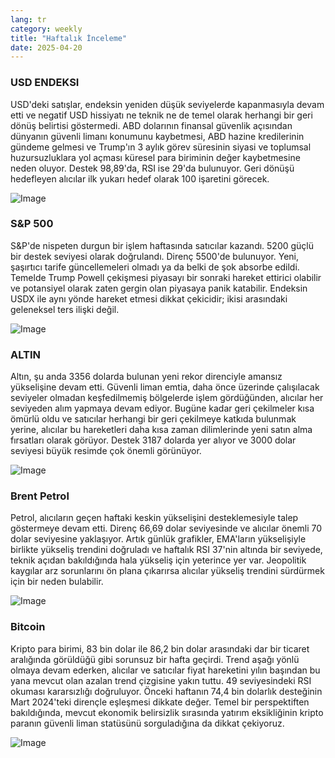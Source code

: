 ```yaml
---
lang: tr
category: weekly
title: "Haftalık İnceleme"
date: 2025-04-20
---
```


### USD ENDEKSI

USD'deki satışlar, endeksin yeniden düşük seviyelerde kapanmasıyla devam etti ve negatif USD hissiyatı ne teknik ne de temel olarak herhangi bir geri dönüş belirtisi göstermedi. ABD dolarının finansal güvenlik açısından dünyanın güvenli limanı konumunu kaybetmesi, ABD hazine kredilerinin gündeme gelmesi ve Trump'ın 3 aylık görev süresinin siyasi ve toplumsal huzursuzluklara yol açması küresel para biriminin değer kaybetmesine neden oluyor. Destek 98,89'da, RSI ise 29'da bulunuyor. Geri dönüşü hedefleyen alıcılar ilk yukarı hedef olarak 100 işaretini görecek. 

![Image](https://markleighedu.github.io/img/Apr-2025/20-Apr-2025/usdindex.jpg)

### S&P 500

S&P'de nispeten durgun bir işlem haftasında satıcılar kazandı. 5200 güçlü bir destek seviyesi olarak doğrulandı. Direnç 5500'de bulunuyor. Yeni, şaşırtıcı tarife güncellemeleri olmadı ya da belki de şok absorbe edildi. Temelde Trump Powell çekişmesi piyasayı bir sonraki hareket ettirici olabilir ve potansiyel olarak zaten gergin olan piyasaya panik katabilir. Endeksin USDX ile aynı yönde hareket etmesi dikkat çekicidir; ikisi arasındaki geleneksel ters ilişki değil.

![Image](https://markleighedu.github.io/img/Apr-2025/20-Apr-2025/sp500.jpg)

### ALTIN

Altın, şu anda 3356 dolarda bulunan yeni rekor direnciyle amansız yükselişine devam etti. Güvenli liman emtia, daha önce üzerinde çalışılacak seviyeler olmadan keşfedilmemiş bölgelerde işlem gördüğünden, alıcılar her seviyeden alım yapmaya devam ediyor. Bugüne kadar geri çekilmeler kısa ömürlü oldu ve satıcılar herhangi bir geri çekilmeye katkıda bulunmak yerine, alıcılar bu hareketleri daha kısa zaman dilimlerinde yeni satın alma fırsatları olarak görüyor. Destek 3187 dolarda yer alıyor ve 3000 dolar seviyesi büyük resimde çok önemli görünüyor.

![Image](https://markleighedu.github.io/img/Apr-2025/20-Apr-2025/gold.jpg)

### Brent Petrol

Petrol, alıcıların geçen haftaki keskin yükselişini desteklemesiyle talep göstermeye devam etti. Direnç 66,69 dolar seviyesinde ve alıcılar önemli 70 dolar seviyesine yaklaşıyor. Artık günlük grafikler, EMA'ların yükselişiyle birlikte yükseliş trendini doğruladı ve haftalık RSI 37'nin altında bir seviyede, teknik açıdan bakıldığında hala yükseliş için yeterince yer var. Jeopolitik kaygılar arz sorunlarını ön plana çıkarırsa alıcılar yükseliş trendini sürdürmek için bir neden bulabilir. 

![Image](https://markleighedu.github.io/img/Apr-2025/20-Apr-2025/brentoil.jpg)

### Bitcoin

Kripto para birimi, 83 bin dolar ile 86,2 bin dolar arasındaki dar bir ticaret aralığında görüldüğü gibi sorunsuz bir hafta geçirdi. Trend aşağı yönlü olmaya devam ederken, alıcılar ve satıcılar fiyat hareketini yılın başından bu yana mevcut olan azalan trend çizgisine yakın tuttu. 49 seviyesindeki RSI okuması kararsızlığı doğruluyor. Önceki haftanın 74,4 bin dolarlık desteğinin Mart 2024'teki dirençle eşleşmesi dikkate değer. Temel bir perspektiften bakıldığında, mevcut ekonomik belirsizlik sırasında yatırım eksikliğinin kripto paranın güvenli liman statüsünü sorguladığına da dikkat çekiyoruz.

![Image](https://markleighedu.github.io/img/Apr-2025/20-Apr-2025/bitcoin.jpg)

